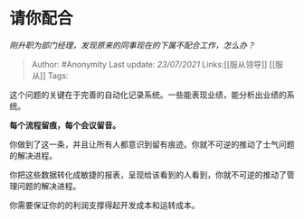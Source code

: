 # 请你配合
*刚升职为部门经理，发现原来的同事现在的下属不配合工作，怎么办？*

> Author: #Anonymity
> Last update: *23/07/2021*
> Links:[[服从领导]] [[服从]]
> Tags:

这个问题的关键在于完善的自动化记录系统。一些能表现业绩，能分析出业绩的系统。

**每个流程留痕，每个会议留音。**

你做到了这一条，并且让所有人都意识到留有痕迹。你就不可逆的推动了士气问题的解决进程。

你把这些数据转化成敏捷的报表，呈现给该看到的人看到，你就不可逆的推动了管理问题的解决进程。

你需要保证你的的利润支撑得起开发成本和运转成本。
